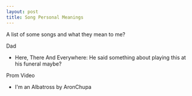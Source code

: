 ```yaml
---
layout: post
title: Song Personal Meanings
---
```


A list of some songs and what they mean to me?

Dad
- Here, There And Everywhere: He said something about playing this at his funeral maybe?

Prom Video
- I'm an Albatross by AronChupa
